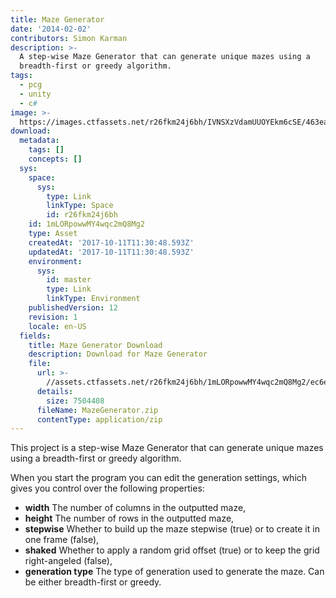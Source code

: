 ```yaml
---
title: Maze Generator
date: '2014-02-02'
contributors: Simon Karman
description: >-
  A step-wise Maze Generator that can generate unique mazes using a
  breadth-first or greedy algorithm.
tags:
  - pcg
  - unity
  - c#
image: >-
  https://images.ctfassets.net/r26fkm24j6bh/IVNSXzVdamUUOYEkm6cSE/463eaa1838e601758a9cadcb9951754b/maze.png
download:
  metadata:
    tags: []
    concepts: []
  sys:
    space:
      sys:
        type: Link
        linkType: Space
        id: r26fkm24j6bh
    id: 1mLORpowwMY4wqc2mQ8Mg2
    type: Asset
    createdAt: '2017-10-11T11:30:48.593Z'
    updatedAt: '2017-10-11T11:30:48.593Z'
    environment:
      sys:
        id: master
        type: Link
        linkType: Environment
    publishedVersion: 12
    revision: 1
    locale: en-US
  fields:
    title: Maze Generator Download
    description: Download for Maze Generator
    file:
      url: >-
        //assets.ctfassets.net/r26fkm24j6bh/1mLORpowwMY4wqc2mQ8Mg2/ec6e2c609cb3f33b424a5e877b26e3d8/MazeGenerator.zip
      details:
        size: 7504408
      fileName: MazeGenerator.zip
      contentType: application/zip
---
```


This project is a step-wise Maze Generator that can generate unique mazes using a breadth-first or greedy algorithm.

When you start the program you can edit the generation settings, which gives you control over the following properties:
- __width__ The number of columns in the outputted maze,
- __height__ The number of rows in the outputted maze,
- __stepwise__ Whether to build up the maze stepwise (true) or to create it in one frame (false),
- __shaked__ Whether to apply a random grid offset (true) or to keep the grid right-angeled (false),
- __generation type__ The type of generation used to generate the maze. Can be either breadth-first or greedy.